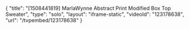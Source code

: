 {
    "title": "[1508441819] MarlaWynne Abstract Print Modified Box Top Sweater",
    "type": "solo",
    "layout": "iframe-static",
    "videoId": "123178638",
    "url": "\/tvpembed\/123178638"
}